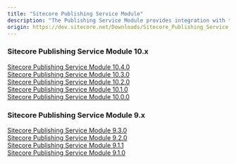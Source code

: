 ```yaml
---
title: "Sitecore Publishing Service Module"
description: "The Publishing Service Module provides integration with the opt-in Publishing Service, supporting high-performance publishing in large scale Sitecore setups."
origin: https://dev.sitecore.net/Downloads/Sitecore_Publishing_Service_Module.aspx
---
```

### Sitecore Publishing Service Module 10.x
[Sitecore Publishing Service Module 10.4.0](/downloads/Sitecore_Publishing_Service_Module/10x/Sitecore_Publishing_Service_Module_1040)\
[Sitecore Publishing Service Module 10.3.0](/downloads/Sitecore_Publishing_Service_Module/10x/Sitecore_Publishing_Service_Module_1030)\
[Sitecore Publishing Service Module 10.2.0](/downloads/Sitecore_Publishing_Service_Module/10x/Sitecore_Publishing_Service_Module_1020)\
[Sitecore Publishing Service Module 10.1.0](/downloads/Sitecore_Publishing_Service_Module/10x/Sitecore_Publishing_Service_Module_1010)\
[Sitecore Publishing Service Module 10.0.0](/downloads/Sitecore_Publishing_Service_Module/10x/Sitecore_Publishing_Service_Module_1000)

### Sitecore Publishing Service Module 9.x
[Sitecore Publishing Service Module 9.3.0](/downloads/Sitecore_Publishing_Service_Module/9x/Sitecore_Publishing_Service_Module_930)\
[Sitecore Publishing Service Module 9.2.0](/downloads/Sitecore_Publishing_Service_Module/9x/Sitecore_Publishing_Service_Module_920)\
[Sitecore Publishing Service Module 9.1.1](/downloads/Sitecore_Publishing_Service_Module/9x/Sitecore_Publishing_Service_Module_911)\
[Sitecore Publishing Service Module 9.1.0](/downloads/Sitecore_Publishing_Service_Module/9x/Sitecore_Publishing_Service_Module_910)